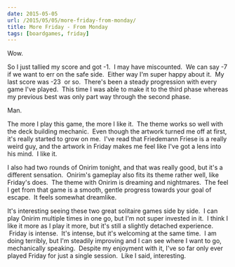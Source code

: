 ```yaml
---
date: 2015-05-05
url: /2015/05/05/more-friday-from-monday/
title: More Friday - From Monday
tags: [boardgames, friday]
---
```


Wow.

So I just tallied my score and got -1.  I may have miscounted.  We can say -7 if we want to err on the safe side.  Either way I'm super happy about it.  My last score was -23  or so.  There's been a steady progression with every game I've played.  This time I was able to make it to the third phase whereas my previous best was only part way through the second phase.

Man.

The more I play this game, the more I like it.  The theme works so well with the deck building mechanic.  Even though the artwork turned me off at first, it's really started to grow on me.  I've read that Friedemann Friese is a really weird guy, and the artwork in Friday makes me feel like I've got a lens into his mind.  I like it.

I also had two rounds of Onirim tonight, and that was really good, but it's a different sensation.  Onirim's gameplay also fits its theme rather well, like Friday's does.  The theme with Onirim is dreaming and nightmares.  The feel I get from that game is a smooth, gentle progress towards your goal of escape.  It feels somewhat dreamlike.

It's interesting seeing these two great solitaire games side by side.  I can play Onirim multiple times in one go, but I'm not super invested in it.  I think I like it more as I play it more, but it's still a slightly detached experience.  Friday is intense.  It's intense, but it's welcoming at the same time.  I am doing terribly, but I'm steadily improving and I can see where I want to go, mechanically speaking.  Despite my enjoyment with it, I've so far only ever played Friday for just a single session.  Like I said, interesting.